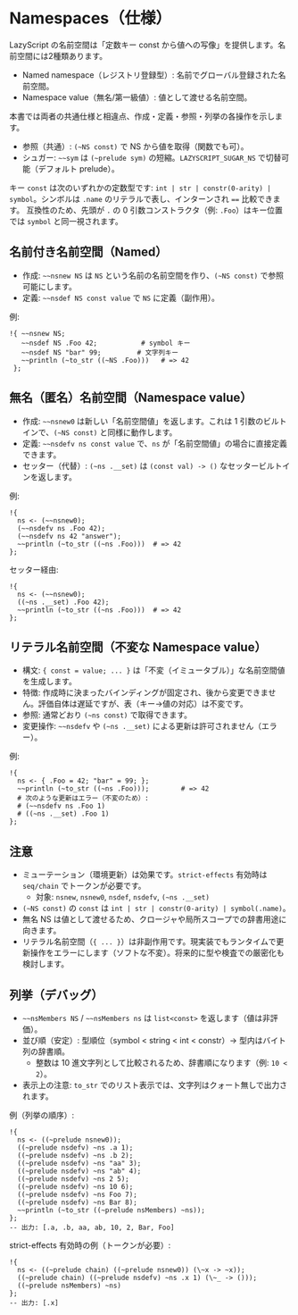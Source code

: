 # Namespaces（仕様）

LazyScript の名前空間は「定数キー const から値への写像」を提供します。名前空間には2種類あります。

- Named namespace（レジストリ登録型）: 名前でグローバル登録された名前空間。
- Namespace value（無名/第一級値）: 値として渡せる名前空間。

本書では両者の共通仕様と相違点、作成・定義・参照・列挙の各操作を示します。

- 参照（共通）: `(~NS const)` で NS から値を取得（関数でも可）。
- シュガー: `~~sym` は `(~prelude sym)` の短縮。`LAZYSCRIPT_SUGAR_NS` で切替可能（デフォルト prelude）。

キー `const` は次のいずれかの定数型です: `int | str | constr(0-arity) | symbol`。シンボルは `.name` のリテラルで表し、インターンされ `==` 比較できます。
互換性のため、先頭が `.` の 0 引数コンストラクタ（例: `.Foo`）はキー位置では `symbol` と同一視されます。

## 名前付き名前空間（Named）

- 作成: `~~nsnew NS` は `NS` という名前の名前空間を作り、`(~NS const)` で参照可能にします。
- 定義: `~~nsdef NS const value` で `NS` に定義（副作用）。

例:

```
!{ ~~nsnew NS;
   ~~nsdef NS .Foo 42;           # symbol キー
   ~~nsdef NS "bar" 99;         # 文字列キー
   ~~println (~to_str ((~NS .Foo)))   # => 42
 };
```

## 無名（匿名）名前空間（Namespace value）

- 作成: `~~nsnew0` は新しい「名前空間値」を返します。これは 1 引数のビルトインで、`(~NS const)` と同様に動作します。
- 定義: `~~nsdefv ns const value` で、`ns` が「名前空間値」の場合に直接定義できます。
- セッター（代替）: `(~ns .__set)` は `(const val) -> ()` なセッタービルトインを返します。

例:

```
!{
  ns <- (~~nsnew0);
  (~~nsdefv ns .Foo 42);
  (~~nsdefv ns 42 "answer");
  ~~println (~to_str ((~ns .Foo)))  # => 42
};
```

セッター経由:

```
!{
  ns <- (~~nsnew0);
  ((~ns .__set) .Foo 42);
  ~~println (~to_str ((~ns .Foo)))  # => 42
};
```

## リテラル名前空間（不変な Namespace value）

- 構文: `{ const = value; ... }` は「不変（イミュータブル）」な名前空間値を生成します。
- 特徴: 作成時に決まったバインディングが固定され、後から変更できません。評価自体は遅延ですが、表（キー→値の対応）は不変です。
- 参照: 通常どおり `(~ns const)` で取得できます。
- 変更操作: `~~nsdefv` や `(~ns .__set)` による更新は許可されません（エラー）。

例:

```
!{
  ns <- { .Foo = 42; "bar" = 99; };
  ~~println (~to_str ((~ns .Foo)));        # => 42
  # 次のような更新はエラー（不変のため）:
  # (~~nsdefv ns .Foo 1)
  # ((~ns .__set) .Foo 1)
};
```

## 注意
- ミューテーション（環境更新）は効果です。`strict-effects` 有効時は `seq/chain` でトークンが必要です。
  - 対象: `nsnew`, `nsnew0`, `nsdef`, `nsdefv`, `(~ns .__set)`
- `(~NS const)` の `const` は `int | str | constr(0-arity) | symbol(.name)`。
- 無名 NS は値として渡せるため、クロージャや局所スコープでの辞書用途に向きます。
- リテラル名前空間（`{ ... }`）は非副作用です。現実装でもランタイムで更新操作をエラーにします（ソフトな不変）。将来的に型や検査での厳密化も検討します。

## 列挙（デバッグ）
- `~~nsMembers NS` / `~~nsMembers ns` は `list<const>` を返します（値は非評価）。
- 並び順（安定）: 型順位（symbol < string < int < constr）→ 型内はバイト列の辞書順。
  - 整数は 10 進文字列として比較されるため、辞書順になります（例: `10 < 2`）。
- 表示上の注意: `to_str` でのリスト表示では、文字列はクォート無しで出力されます。

例（列挙の順序）:

```
!{
  ns <- ((~prelude nsnew0));
  ((~prelude nsdefv) ~ns .a 1);
  ((~prelude nsdefv) ~ns .b 2);
  ((~prelude nsdefv) ~ns "aa" 3);
  ((~prelude nsdefv) ~ns "ab" 4);
  ((~prelude nsdefv) ~ns 2 5);
  ((~prelude nsdefv) ~ns 10 6);
  ((~prelude nsdefv) ~ns Foo 7);
  ((~prelude nsdefv) ~ns Bar 8);
  ~~println (~to_str ((~prelude nsMembers) ~ns));
};
-- 出力: [.a, .b, aa, ab, 10, 2, Bar, Foo]
```

strict-effects 有効時の例（トークンが必要）:

```
!{
  ns <- ((~prelude chain) ((~prelude nsnew0)) (\~x -> ~x));
  ((~prelude chain) ((~prelude nsdefv) ~ns .x 1) (\~_ -> ()));
  ((~prelude nsMembers) ~ns)
};
-- 出力: [.x]
```
